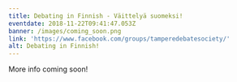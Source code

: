 ```yaml
---
title: Debating in Finnish - Väittelyä suomeksi!
eventdate: 2018-11-22T09:41:47.053Z
banner: /images/coming_soon.png
link: 'https://www.facebook.com/groups/tamperedebatesociety/'
alt: Debating in Finnish!
---
```

More info coming soon!
